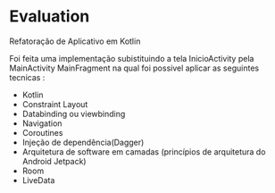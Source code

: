 # Evaluation
Refatoração de Aplicativo em Kotlin

Foi feita uma implementação subistituindo a tela InicioActivity  pela MainActivity MainFragment na qual foi possivel aplicar as seguintes tecnicas :

- Kotlin
- Constraint Layout
- Databinding ou viewbinding
- Navigation
- Coroutines
- Injeção de dependência(Dagger)
- Arquitetura de software em camadas (princípios de arquitetura do Android Jetpack)
- Room
- LiveData
